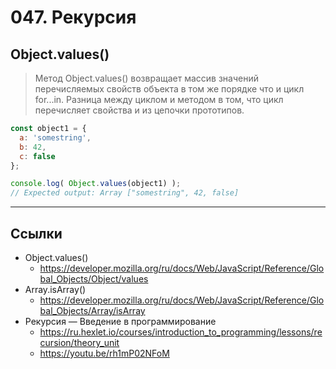 # 047. Рекурсия

## Object.values()

>Метод Object.values() возвращает массив значений перечисляемых свойств объекта в том же порядке что и цикл for...in. Разница между циклом и методом в том, что цикл перечисляет свойства и из цепочки прототипов.

```javascript
const object1 = {
  a: 'somestring',
  b: 42,
  c: false
};

console.log( Object.values(object1) );
// Expected output: Array ["somestring", 42, false]
```

---

## Ссылки

- Object.values()
	- https://developer.mozilla.org/ru/docs/Web/JavaScript/Reference/Global_Objects/Object/values
- Array.isArray()
	- https://developer.mozilla.org/ru/docs/Web/JavaScript/Reference/Global_Objects/Array/isArray
- Рекурсия — Введение в программирование 
	- https://ru.hexlet.io/courses/introduction_to_programming/lessons/recursion/theory_unit
	- https://youtu.be/rh1mP02NFoM
